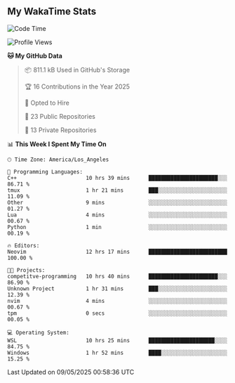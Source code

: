 ## My WakaTime Stats
<!--START_SECTION:waka-->
![Code Time](http://img.shields.io/badge/Code%20Time-250%20hrs%2021%20mins-blue)

![Profile Views](http://img.shields.io/badge/Profile%20Views-0-blue)

**🐱 My GitHub Data** 

> 📦 811.1 kB Used in GitHub's Storage 
 > 
> 🏆 16 Contributions in the Year 2025
 > 
> 💼 Opted to Hire
 > 
> 📜 23 Public Repositories 
 > 
> 🔑 13 Private Repositories 
 > 
📊 **This Week I Spent My Time On** 

```text
🕑︎ Time Zone: America/Los_Angeles

💬 Programming Languages: 
C++                      10 hrs 39 mins      ██████████████████████░░░   86.71 % 
tmux                     1 hr 21 mins        ███░░░░░░░░░░░░░░░░░░░░░░   11.09 % 
Other                    9 mins              ░░░░░░░░░░░░░░░░░░░░░░░░░   01.27 % 
Lua                      4 mins              ░░░░░░░░░░░░░░░░░░░░░░░░░   00.67 % 
Python                   1 min               ░░░░░░░░░░░░░░░░░░░░░░░░░   00.19 % 

🔥 Editors: 
Neovim                   12 hrs 17 mins      █████████████████████████   100.00 % 

🐱‍💻 Projects: 
competitve-programming   10 hrs 40 mins      ██████████████████████░░░   86.90 % 
Unknown Project          1 hr 31 mins        ███░░░░░░░░░░░░░░░░░░░░░░   12.39 % 
nvim                     4 mins              ░░░░░░░░░░░░░░░░░░░░░░░░░   00.67 % 
tpm                      0 secs              ░░░░░░░░░░░░░░░░░░░░░░░░░   00.05 % 

💻 Operating System: 
WSL                      10 hrs 25 mins      █████████████████████░░░░   84.75 % 
Windows                  1 hr 52 mins        ████░░░░░░░░░░░░░░░░░░░░░   15.25 % 
```


 Last Updated on 09/05/2025 00:58:36 UTC
<!--END_SECTION:waka-->
